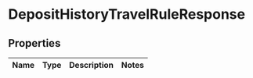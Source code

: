 

# DepositHistoryTravelRuleResponse


## Properties

| Name | Type | Description | Notes |
|------------ | ------------- | ------------- | -------------|



